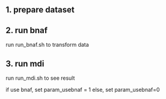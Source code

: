 ## 1. prepare dataset

## 2. run bnaf
run run_bnaf.sh to transform data

## 3. run mdi
run run_mdi.sh to see result

if use bnaf, set param_usebnaf = 1
else, set param_usebnaf=0